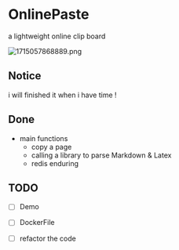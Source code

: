 # OnlinePaste
a lightweight online clip board


![1715057868889.png](https://s4.zstatic.net/images/2024/05/07_2pwzlRsSoQ26639b4d52f066.png)
## Notice
i will finished it when i have time !

## Done
- main functions
  - copy a page
  - calling a library to parse Markdown & Latex
  - redis enduring

## TODO
- [ ] Demo
- [ ] DockerFile
- [ ] refactor the code


